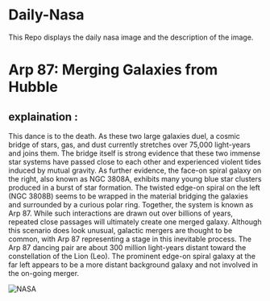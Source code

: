 # Daily-Nasa

This Repo displays the daily nasa image and the description of the image.

<!--NASA-->
# Arp 87: Merging Galaxies from Hubble
## explaination :

This dance is to the death.  As these two large galaxies duel, a cosmic bridge of stars, gas, and dust currently stretches over 75,000 light-years and joins them.  The bridge itself is strong evidence that these two immense star systems have passed close to each other and experienced violent tides induced by mutual gravity. As further evidence, the face-on spiral galaxy on the right, also known as NGC 3808A, exhibits many young blue star clusters produced in a burst of star formation. The twisted edge-on spiral on the left (NGC 3808B) seems to be wrapped in the material bridging the galaxies and surrounded by a curious polar ring. Together, the system is known as Arp 87. While such interactions are drawn out over billions of years, repeated close passages will ultimately create one merged galaxy. Although this scenario does look unusual, galactic mergers are thought to be common, with Arp 87 representing a stage in this inevitable process. The Arp 87 dancing pair are about 300 million light-years distant toward the constellation of the Lion (Leo). The prominent edge-on spiral galaxy at the far left appears to be a more distant background galaxy and not involved in the on-going merger.

![NASA](https://apod.nasa.gov/apod/image/2310/Arp87_HubblePathak_1080.jpg)
<!--/NASA-->